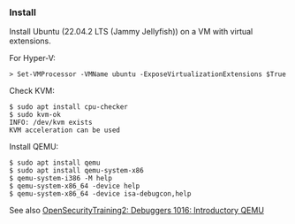 ### Install

Install Ubuntu (22.04.2 LTS (Jammy Jellyfish)) on a VM with virtual extensions.

For Hyper-V:
```
> Set-VMProcessor -VMName ubuntu -ExposeVirtualizationExtensions $True
```

Check KVM:
```
$ sudo apt install cpu-checker
$ sudo kvm-ok
INFO: /dev/kvm exists
KVM acceleration can be used
```

Install QEMU:
```
$ sudo apt install qemu
$ sudo apt install qemu-system-x86
$ qemu-system-i386 -M help
$ qemu-system-x86_64 -device help
$ qemu-system-x86_64 -device isa-debugcon,help
```

See also [OpenSecurityTraining2: Debuggers 1016: Introductory QEMU](https://p.ost2.fyi/courses/course-v1:OpenSecurityTraining2+Dbg1016_2023v1+2023_v1/course/)

